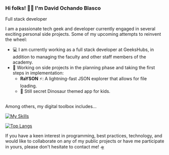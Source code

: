 ### Hi folks! 🤜🤛 I'm David Ochando Blasco
Full stack developer

I am a passionate tech geek and developer currently engaged in several exciting personal side projects. Some of my upcoming attempts to reinvent the wheel:

- 💻 I am currently working as a full stack developer at GeeksHubs, in addition to managing the faculty and other staff members of the academy.
- 🧪 Working on side projects in the planning phase and taking the first steps in implementation:
  - **RaYSON** ⚡: A lightning-fast JSON explorer that allows for file loading.
  - :t-rex: Still secret Dinosaur themed app for kids.
    
<br/>
Among others, my digital toolbox includes...

[![My Skills](https://skillicons.dev/icons?i=react,laravel,mongodb,nodejs,redux,&perline=5)](https://skillicons.dev)


[![Top Langs](https://github-readme-stats.vercel.app/api/top-langs/?username=Dave86dev&layout=donut)](https://github.com/anuraghazra/github-readme-stats)

If you have a keen interest in programming, best practices, technology, and would like to collaborate on any of my public projects or have me participate in yours, please don't hesitate to contact me! 🛸
